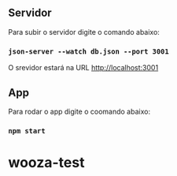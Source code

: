
## Servidor

Para subir o servidor digite o comando abaixo:

### `json-server --watch db.json --port 3001`

O srevidor estará na URL [http://localhost:3001](http://localhost:3001) 

## App

Para rodar o app digite o coomando abaixo:
### `npm start` 

# wooza-test
